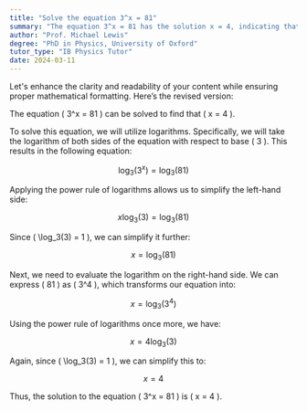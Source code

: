 ```yaml
---
title: "Solve the equation 3^x = 81"
summary: "The equation 3^x = 81 has the solution x = 4, indicating that raising 3 to the power of 4 equals 81."
author: "Prof. Michael Lewis"
degree: "PhD in Physics, University of Oxford"
tutor_type: "IB Physics Tutor"
date: 2024-03-11
---
```


Let's enhance the clarity and readability of your content while ensuring proper mathematical formatting. Here’s the revised version:

The equation \( 3^x = 81 \) can be solved to find that \( x = 4 \).

To solve this equation, we will utilize logarithms. Specifically, we will take the logarithm of both sides of the equation with respect to base \( 3 \). This results in the following equation:

$$
\log_3(3^x) = \log_3(81)
$$

Applying the power rule of logarithms allows us to simplify the left-hand side:

$$
x \log_3(3) = \log_3(81)
$$

Since \( \log_3(3) = 1 \), we can simplify it further:

$$
x = \log_3(81)
$$

Next, we need to evaluate the logarithm on the right-hand side. We can express \( 81 \) as \( 3^4 \), which transforms our equation into:

$$
x = \log_3(3^4)
$$

Using the power rule of logarithms once more, we have:

$$
x = 4 \log_3(3)
$$

Again, since \( \log_3(3) = 1 \), we can simplify this to:

$$
x = 4
$$

Thus, the solution to the equation \( 3^x = 81 \) is \( x = 4 \).
    